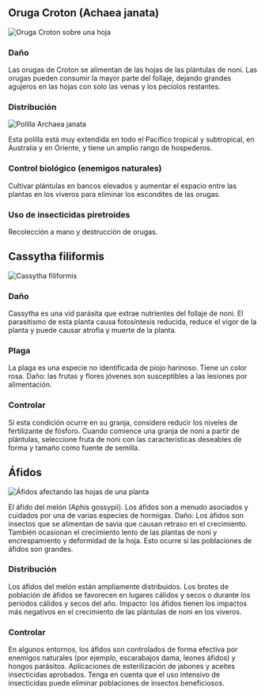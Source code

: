 ## Oruga Croton (Achaea janata)

![Oruga Croton sobre una hoja](https://upload.wikimedia.org/wikipedia/commons/9/94/Achaea_janata_5172033.jpg)

### Daño

Las orugas de Croton se alimentan de las hojas de las plántulas de noni. Las orugas pueden consumir la mayor parte del follaje, dejando grandes agujeros en las hojas con solo las venas y los pecíolos restantes.

### Distribución

![Polilla Archaea janata](https://www.researchgate.net/profile/Arthur-Chung-3/publication/328996784/figure/fig7/AS:693601881300999@1542378983475/A-newly-emerged-adult-moth-of-Achaea-janata.jpg)

Esta polilla está muy extendida en todo el Pacífico tropical y subtropical, en Australia y en Oriente, y tiene un amplio rango de hospederos.

### Control biológico (enemigos naturales)

Cultivar plántulas en bancos elevados y aumentar el espacio entre las plantas en los viveros para eliminar los escondites de las orugas.

### Uso de insecticidas piretroides

Recolección a mano y destrucción de orugas.

## Cassytha filiformis

![Cassytha filiformis](https://upload.wikimedia.org/wikipedia/commons/c/cd/Cassytha_filiformis_flower.jpg)

### Daño

Cassytha es una vid parásita que extrae nutrientes del follaje de noni. El parasitismo de esta planta causa fotosíntesis reducida, reduce el vigor de la planta y puede causar atrofia y muerte de la planta.

### Plaga

La plaga es una especie no identificada de piojo harinoso. Tiene un color rosa. Daño: las frutas y flores jóvenes son susceptibles a las lesiones por alimentación.

### Controlar

Si esta condición ocurre en su granja, considere reducir los niveles de fertilizante de fósforo. Cuando comience una granja de noni a partir de plántulas, seleccione fruta de noni con las características deseables de forma y tamaño como fuente de semilla.

## Áfidos

![Áfidos afectando las hojas de una planta](https://d2ke0ff4uknkae.cloudfront.net/hortalizas/wp-content/uploads/2017/01/Aphids-On-Older-Leaves.jpg)

El áfido del melón (Aphis gossypii). Los áfidos son a menudo asociados y cuidados por una de varias especies de hormigas. Daño: Los áfidos son insectos que se alimentan de savia que causan retraso en el crecimiento. También ocasionan el crecimiento lento de las plantas de noni y encrespamiento y deformidad de la hoja. Esto ocurre si las poblaciones de áfidos son grandes.

### Distribución

Los áfidos del melón están ampliamente distribuidos. Los brotes de población de áfidos se favorecen en lugares cálidos y secos o durante los períodos cálidos y secos del año. Impacto: los áfidos tienen los impactos más negativos en el crecimiento de las plántulas de noni en los viveros.

### Controlar

En algunos entornos, los áfidos son controlados de forma efectiva por enemigos naturales (por ejemplo, escarabajos dama, leones áfidos) y hongos parásitos.
Aplicaciones de esterilización de jabones y aceites insecticidas aprobados.
Tenga en cuenta que el uso intensivo de insecticidas puede eliminar poblaciones de insectos beneficiosos.
